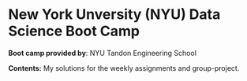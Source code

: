 # New York Unversity (NYU) Data Science Boot Camp

**Boot camp provided by**: NYU Tandon Engineering School

**Contents:** My solutions for the weekly assignments and group-project. 

